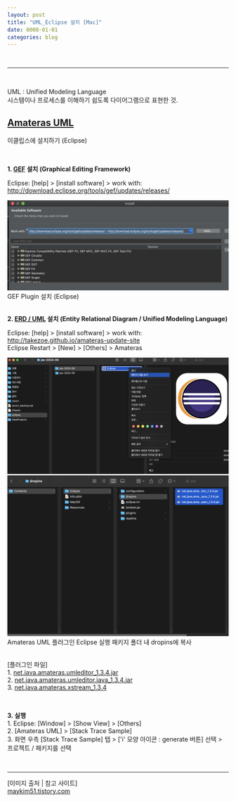 ```yaml
---
layout: post
title: "UML_Eclipse 설치 [Mac]"
date: 0000-01-01
categories: blog
---
```


<br>

---
<br>

UML : Unified Modeling Language <br>
시스템이나 프로세스를 이해하기 쉽도록 다이어그램으로 표현한 것.


## [Amateras UML](https://ko.osdn.net/projects/amateras/releases)
이클립스에 설치하기 (Eclipse) <br>

<br>

**1. [GEF](http://download.eclipse.org/tools/gef/updates/releases/) 설치 (Graphical Editing Framework)** <br>

Eclipse: [help] >  [install software] > work with: http://download.eclipse.org/tools/gef/updates/releases/

<div class="text-center">
    <img src="/assets/Install_GEF_Eclipse.png" class="image-responsive"/>
    <span>
        GEF Plugin 설치 (Eclipse)<br>
    </span>
</div>


<br>

**2. [ERD / UML](http://takezoe.github.io/amateras-update-site) 설치 (Entity Relational Diagram / Unified Modeling Language)** <br>

Eclipse: [help] >  [install software] > work with: http://takezoe.github.io/amateras-update-site
<br>
Eclipse Restart > [New] > [Others] > Amateras
<br>

<div class="text-center">
    <img src="/assets/Install_UML_Eclipse_Folder01.png" class="image-responsive"/>
    <img src="/assets/Install_UML_Eclipse_Folder02.png" class="image-responsive"/>
    <span>
        Amateras UML 플러그인 Eclipse 실행 패키지 폴더 내 dropins에 복사<br>
    </span>
</div>
<br>

[플러그인 파일] 
<br> 1. 
[net.java.amateras.umleditor_1.3.4.jar](/assets/net.java.amateras.umleditor_1.3.4.jar)
<br> 2. 
[net.java.amateras.umleditor.java_1.3.4.jar](/assets/net.java.amateras.umleditor.java_1.3.4.jar)
<br> 3. 
[net.java.amateras.xstream_1.3.4](/assets/net.java.amateras.xstream_1.3.4)

<br>


**3. 실행**
<br> 1. Eclipse: [Window] > [Show View] > [Others]
<br> 2. [Amateras UML] > [Stack Trace Sample]
<br> 3. 화면 우측 [Stack Trace Sample] 탭 > ['i' 모양 아이콘 : generate 버튼] 선택 > 프로젝트 / 패키지를 선택



<br>


---

[이미지 출처 | 참고 사이트] <br> 
[maykim51.tistory.com](https://maykim51.tistory.com/entry/%EC%84%A4%EC%B9%98%EB%B0%A9%EB%B2%95-Amateras-UML-%EB%A7%A5%EB%B6%81-Eclipse%EC%97%90-%EC%84%A4%EC%B9%98%ED%95%98%EA%B8%B0)
